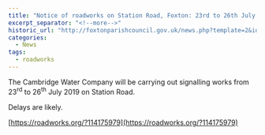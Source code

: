 ```yaml
---
title: "Notice of roadworks on Station Road, Foxton: 23rd to 26th July 2019"
excerpt_separator: "<!--more-->"
historic_url: "http://foxtonparishcouncil.gov.uk/news.php?template=2&id=718"
categories:
  - News
tags:
  - roadworks  
---
```


The Cambridge Water Company will be carrying out signalling works from 23<sup>rd</sup> to 26<sup>th</sup> July 2019 on Station Road.

Delays are likely.

[https://roadworks.org/?114175979](https://roadworks.org/?114175979)